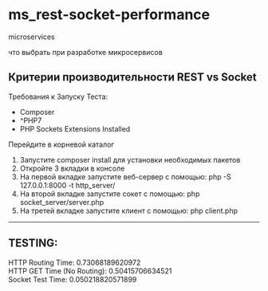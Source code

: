# ms_rest-socket-performance
 microservices
 
 что выбрать при разработке микросервисов
 ## Критерии производительности REST vs Socket
 
Требования к Запуску Теста:<br>
- Composer<br>
- ^PHP7<br>
- PHP Sockets Extensions Installed<br>
 
Перейдите в корневой каталог<br>
1. Запустите composer install для установки необходимых пакетов
2. Откройте 3 вкладки в консоле
3. На первой вкладке запустите веб-сервер с помощью: php -S 127.0.0.1:8000 -t http_server/
4. На второй вкладке запустите сокет с помощью: php socket_server/server.php
6. На третей вкладке запустите клиент с помощью: php client.php

__________________________________________________________________________________
## TESTING:

HTTP Routing Time: 0.73068189620972 <br>
HTTP GET Time (No Routing): 0.50415706634521 <br>
Socket Test Time: 0.050218820571899 <br>
